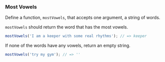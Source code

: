 ### Most Vowels

Define a function, `mostVowels`, that accepts one argument, a string of words.

`mostVowels` should return the word that has the most vowels.

```javascript
mostVowels('I am a keeper with some real rhythms'); // => keeper
```

If none of the words have any vowels, return an empty string.
 
```javascript
mostVowels('try my gym'); // => ''
```
